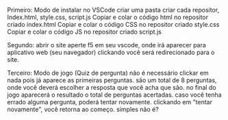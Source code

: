 Primeiro: Modo de instalar no VSCode
criar uma pasta
criar cada repositor, Index.html, style.css, script.js
Copiar e colar o código html no repositor criado index.html
Copiar e colar o código CSS no repositor criado style.css
Copiar e colar o código JS no repositor criado script.js

Segundo: abrir o site
aperte f5 em seu vscode, onde irá aparecer para aplicativo web (seu navegador)
clickando você será redirecionado para o site.

Terceiro: Modo de jogo (Quiz de pergunta)
não é necessário clickar em nada pois já aparece as primeiras perguntas.
são um total de 8 perguntas, onde você deverá escolher a resposta que você acha que são.
no final do jogo aparecerá o resultado o total de perguntas acertadas.
caso você tenha errado alguma pergunta, poderá tentar novamente.
clickando em "tentar novamente", você retorna ao começo.
simples não é?
